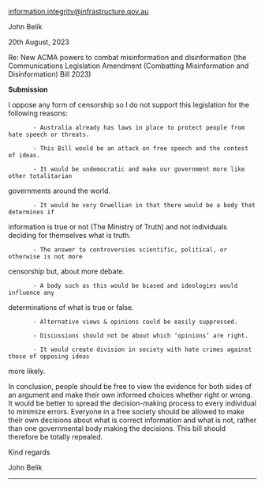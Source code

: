 [information.integritv@infrastructure.qov.au](mailto:information.integritv@infrastructure.qov.au)

John Belik

20th August, 2023

Re: New ACMA powers to combat misinformation and disinformation (the
Communications Legislation Amendment (Combatting Misinformation and
Disinformation) Bill 2023)

**Submission**

I oppose any form of censorship so I do not support this legislation for the following
reasons:

           - Australia already has laws in place to protect people from hate speech or threats.

           - This Bill would be an attack on free speech and the contest of ideas.

           - It would be undemocratic and make our government more like other totalitarian
governments around the world.

           - It would be very Orwellian in that there would be a body that determines if
information is true or not (The Ministry of Truth) and not individuals deciding for
themselves what is truth.

           - The answer to controversies scientific, political, or otherwise is not more
censorship but, about more debate.

           - A body such as this would be biased and ideologies would influence any
determinations of what is true or false.

           - Alternative views & opinions could be easily suppressed.

           - Discussions should not be about which ‘opinions’ are right.

           - It would create division in society with hate crimes against those of opposing ideas
more likely.

In conclusion, people should be free to view the evidence for both sides of an argument
and make their own informed choices whether right or wrong. It would be better to spread
the decision-making process to every individual to minimize errors. Everyone in a free
society should be allowed to make their own decisions about what is correct information
and what is not, rather than one governmental body making the decisions. This bill
should therefore be totally repealed.

Kind regards

John Belik


-----

